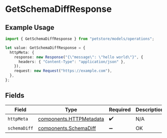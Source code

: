 # GetSchemaDiffResponse

## Example Usage

```typescript
import { GetSchemaDiffResponse } from "petstore/models/operations";

let value: GetSchemaDiffResponse = {
  httpMeta: {
    response: new Response("{\"message\": \"hello world\"}", {
      headers: { "Content-Type": "application/json" },
    }),
    request: new Request("https://example.com"),
  },
};
```

## Fields

| Field                                                              | Type                                                               | Required                                                           | Description                                                        |
| ------------------------------------------------------------------ | ------------------------------------------------------------------ | ------------------------------------------------------------------ | ------------------------------------------------------------------ |
| `httpMeta`                                                         | [components.HTTPMetadata](../../models/components/httpmetadata.md) | :heavy_check_mark:                                                 | N/A                                                                |
| `schemaDiff`                                                       | [components.SchemaDiff](../../models/components/schemadiff.md)     | :heavy_minus_sign:                                                 | OK                                                                 |